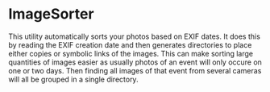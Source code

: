 # ImageSorter
This utility automatically sorts your photos based on EXIF dates.  It does this by reading the EXIF creation date and then generates directories to place either copies or symbolic links of the images.  This can make sorting large quantities of images easier as usually photos of an event will only occure on one or two days.  Then finding all images of that event from several cameras will all be grouped in a single directory.
